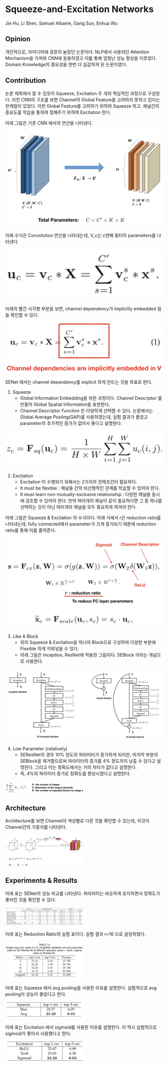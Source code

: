 # Squeeze-and-Excitation Networks

Jie Hu, Li Shen, Samuel Albanie, Gang Sun, Enhua Wu

## Opinion

개인적으로, 아이디어에 굉장히 놀랐던 논문이다. NLP에서 사용되던 Attention Mechanism을 가져와 CNN에 응용하였고 이를 통해 엄청난 성능 향상을 이루었다. Domain Knowledge의 중요성을 한번 더 실감하게 된 논문이였다. 

## Contribution

논문 제목에서 알 수 있듯이 Squeeze, Excitation 두 개의 핵심적인 과정으로 구성된다. 이전 CNN의 구조를 보면 Channel의 Global Feature을 고려하지 못하고 있다는 한계점이 있었다. 이런 Global Feature를 고려하기 위하여 Squeeze 하고. 채널간의 중요도를 학습을 통하여 정해주기 위하여 Excitation 한다. 

아래 그림은 기존 CNN 에서의 연산을 나타낸다. 

<img src="../images/senet/basicconv.png" width="100%" height="50%">

아래 수식은 Convolution 연산을 나타내는데, V_c는 c번째 필터의 parameters를 나타낸다. 

<img src="../images/senet/equation.png" width="100%" height="50%">

아래의 빨간 사각형 부분을 보면, channel dependency가 implicitly embedded 됨을 확인할 수 있다. 

<img src="../images/senet/equation2.png" width="100%" height="50%">

SENet 에서는 channel dependency를 explicit 하게 만드는 것을 목표로 한다. 

1. Squeeze
	* Global Information Embedding을 위한 과정이다. Channel Descriptor 를 만들어 Global Spatial Information을 표현한다. 
	* Channel Descriptor Function 은 다양하게 선택할 수 있다. 논문에서는 Global Average Pooling(GAP)를 사용하였는데, 실험 결과가 좋았고 parameter의 추가적인 증가가 없어서 좋다고 설명한다. 

<img src="../images/senet/channeldescriptor.png" width="100%" height="50%">

2. Excitation
	* Excitation 이 수행되기 위해서는 2가지의 전제조건이 필요하다. 
	* It must be flexible : 채널들 간의 비선형적인 관계를 학습할 수 있어야 한다. 
	* It must learn non-mutually-exclusive relationship : 다양한 채널을 동시에 강조할 수 있어야 한다. 만약 여러개의 채널이 같이 중요하다면 그 중 하나를 선택하는 것이 아닌 여러개의 채널을 모두 중요하게 여겨야 한다. 

아래 그림은 Squeeze & Excitation 의 수식이다. 아래 식에서 r은 reduction ratio를 나타내는데, fully connected에서 parameter가 크게 증가되기 때문에 reduction ratio를 통해 이를 줄여준다.

<img src="../images/senet/excitation.png" width="100%" height="50%">

3. Like A Block
	* 위의 Squeeze & Excitation을 하나의 Block으로 구성하여 다양한 부분에 Flexible 하게 끼워넣을 수 있다. 
	* 아래 그림은 Inception, ResNet에 적용한 그림이다. SEBlock 이라는 개념으로 사용한다. 

<img src="../images/senet/seblock.png" width="100%" height="50%">

4. Low Parameter (relatively)
	* SEResNet의 경우 10% 정도의 파라미터가 증가하게 되지만, 마지막 부분의 SEBlock을 제거함으로써 파라미터의 증가를 4% 정도까지 낮출 수 있다고 설명한다. 그리고 이는 정확도에서는 거의 차이가 없다고 설명한다. 
	* 즉, 4%의 파라미터 증가로 정확도를 향상시켰다고 설명한다. 

<img src="../images/senet/additionalparam.png" width="50%" height="50%">

## Architecture

Architecture를 보면 Channel이 색상별로 다른 것을 확인할 수 있는데, 이것이 Channel간의 가중치를 나타낸다. 

<img src="../images/senet/architecture.png" width="50%" height="50%">

## Experiments & Results

아래 표는 SENet의 성능 비교를 나타낸다. 파라미터는 비슷하게 유지하면서 정확도가 좋아진 것을 확인할 수 있다. 

<img src="../images/senet/ex1.png" width="50%" height="50%">

아래 표는 Reduction Ratio의 실험 표이다. 실험 결과 r=16 으로 설정하였다.

<img src="../images/senet/reduction.png" width="50%" height="50%">

아래 표는 Squeeze 에서 avg pooling을 사용한 이유를 설명한다. 실험적으로 avg pooling이 성능이 좋았다고 한다. 

<img src="../images/senet/avgpool.png" width="50%" height="50%">

아래 표는 Excitation 에서 sigmoid를 사용한 이유를 설명한다. 이 역시 실험적으로 sigmoid가 좋아서 사용했다고 한다. 

<img src="../images/senet/sigmoid.png" width="50%" height="50%">
